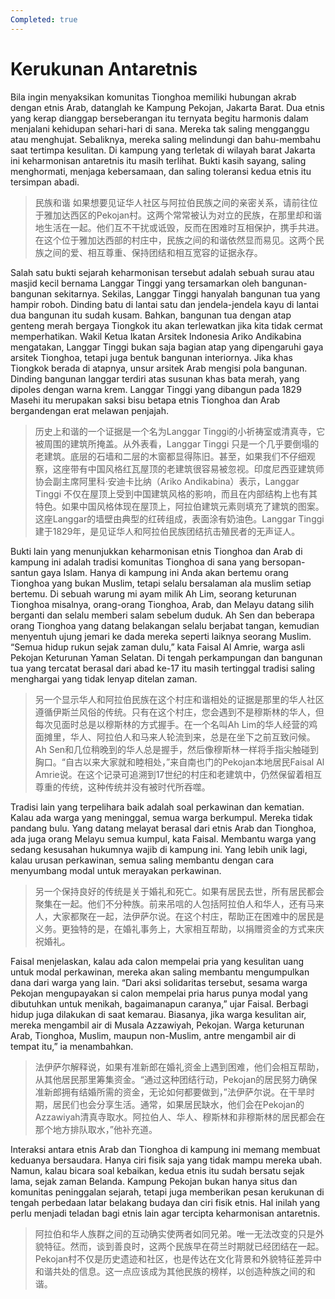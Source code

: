 ```yaml
---
Completed: true
---
```


# Kerukunan Antaretnis

Bila ingin menyaksikan komunitas Tionghoa memiliki hubungan akrab dengan etnis Arab, datanglah ke Kampung Pekojan, Jakarta Barat. Dua etnis yang kerap dianggap berseberangan itu ternyata begitu harmonis dalam menjalani kehidupan sehari-hari di sana. Mereka tak saling mengganggu atau menghujat. Sebaliknya, mereka saling melindungi dan bahu-membahu saat tertimpa kesulitan. Di kampung yang terletak di wilayah barat Jakarta ini keharmonisan antaretnis itu masih terlihat. Bukti kasih sayang, saling menghormati, menjaga kebersamaan, dan saling toleransi kedua etnis itu tersimpan abadi.

> 民族和谐
> 如果想要见证华人社区与阿拉伯民族之间的亲密关系，请前往位于雅加达西区的Pekojan村。这两个常常被认为对立的民族，在那里却和谐地生活在一起。他们互不干扰或诋毁，反而在困难时互相保护，携手共进。在这个位于雅加达西部的村庄中，民族之间的和谐依然显而易见。这两个民族之间的爱、相互尊重、保持团结和相互宽容的证据永存。

Salah satu bukti sejarah keharmonisan tersebut adalah sebuah surau atau masjid kecil bernama Langgar Tinggi yang tersamarkan oleh bangunan-bangunan sekitarnya. Sekilas, Langgar Tinggi hanyalah bangunan tua yang hampir roboh. Dinding batu di lantai satu dan jendela-jendela kayu di lantai dua bangunan itu sudah kusam. Bahkan, bangunan tua dengan atap genteng merah bergaya Tiongkok itu akan terlewatkan jika kita tidak cermat memperhatikan. Wakil Ketua Ikatan Arsitek Indonesia Ariko Andikabina mengatakan, Langgar Tinggi bukan saja bagian atap yang dipengaruhi gaya arsitek Tionghoa, tetapi juga bentuk bangunan interiornya. Jika khas Tiongkok berada di atapnya, unsur arsitek Arab mengisi pola bangunan. Dinding bangunan langgar terdiri atas susunan khas bata merah, yang dipoles dengan warna krem. Langgar Tinggi yang dibangun pada 1829 Masehi itu merupakan saksi bisu betapa etnis Tionghoa dan Arab bergandengan erat melawan penjajah.

> 历史上和谐的一个证据是一个名为Langgar Tinggi的小祈祷室或清真寺，它被周围的建筑所掩盖。从外表看，Langgar Tinggi 只是一个几乎要倒塌的老建筑。底层的石墙和二层的木窗都显得陈旧。甚至，如果我们不仔细观察，这座带有中国风格红瓦屋顶的老建筑很容易被忽视。印度尼西亚建筑师协会副主席阿里科·安迪卡比纳（Ariko Andikabina）表示，Langgar Tinggi 不仅在屋顶上受到中国建筑风格的影响，而且在内部结构上也有其特色。如果中国风格体现在屋顶上，阿拉伯建筑元素则填充了建筑的图案。这座Langgar的墙壁由典型的红砖组成，表面涂有奶油色。Langgar Tinggi 建于1829年，是见证华人和阿拉伯民族团结抗击殖民者的无声证人。

Bukti lain yang menunjukkan keharmonisan etnis Tionghoa dan Arab di kampung ini adalah tradisi komunitas Tionghoa di sana yang bersopan-santun gaya Islam. Hanya di kampung ini Anda akan bertemu orang Tionghoa yang bukan Muslim, tetapi selalu bersalaman ala muslim setiap bertemu. Di sebuah warung mi ayam milik Ah Lim, seorang keturunan Tionghoa misalnya, orang-orang Tionghoa, Arab, dan Melayu datang silih berganti dan selalu memberi salam sebelum duduk. Ah Sen dan beberapa orang Tionghoa yang datang belakangan selalu berjabat tangan, kemudian menyentuh ujung jemari ke dada mereka seperti laiknya seorang Muslim. “Semua hidup rukun sejak zaman dulu,” kata Faisal Al Amrie, warga asli Pekojan Keturunan Yaman Selatan. Di tengah perkampungan dan bangunan tua yang tercatat berasal dari abad ke-17 itu masih tertinggal tradisi saling menghargai yang tidak lenyap ditelan zaman.

> 另一个显示华人和阿拉伯民族在这个村庄和谐相处的证据是那里的华人社区遵循伊斯兰风俗的传统。只有在这个村庄，您会遇到不是穆斯林的华人，但每次见面时总是以穆斯林的方式握手。在一个名叫Ah Lim的华人经营的鸡面摊里，华人、阿拉伯人和马来人轮流到来，总是在坐下之前互致问候。Ah Sen和几位稍晚到的华人总是握手，然后像穆斯林一样将手指尖触碰到胸口。“自古以来大家就和睦相处，”来自南也门的Pekojan本地居民Faisal Al Amrie说。在这个记录可追溯到17世纪的村庄和老建筑中，仍然保留着相互尊重的传统，这种传统并没有被时代所吞噬。

Tradisi lain yang terpelihara baik adalah soal perkawinan dan kematian. Kalau ada warga yang meninggal, semua warga berkumpul. Mereka tidak pandang bulu. Yang datang melayat berasal dari etnis Arab dan Tionghoa, ada juga orang Melayu semua kumpul, kata Faisal. Membantu warga yang sedang kesusahan hukumnya wajib di kampung ini. Yang lebih unik lagi, kalau urusan perkawinan, semua saling membantu dengan cara menyumbang modal untuk merayakan perkawinan.

> 另一个保持良好的传统是关于婚礼和死亡。如果有居民去世，所有居民都会聚集在一起。他们不分种族。前来吊唁的人包括阿拉伯人和华人，还有马来人，大家都聚在一起，法伊萨尔说。在这个村庄，帮助正在困难中的居民是义务。更独特的是，在婚礼事务上，大家相互帮助，以捐赠资金的方式来庆祝婚礼。

Faisal menjelaskan, kalau ada calon mempelai pria yang kesulitan uang untuk modal perkawinan, mereka akan saling membantu mengumpulkan dana dari warga yang lain. “Dari aksi solidaritas tersebut, sesama warga Pekojan mengupayakan si calon mempelai pria harus punya modal yang dibutuhkan untuk menikah, bagaimanapun caranya,” ujar Faisal. Berbagi hidup juga dilakukan di saat kemarau. Biasanya, jika warga kesulitan air, mereka mengambil air di Musala Azzawiyah, Pekojan. Warga keturunan Arab, Tionghoa, Muslim, maupun non-Muslim, antre mengambil air di tempat itu,” ia menambahkan.

> 法伊萨尔解释说，如果有准新郎在婚礼资金上遇到困难，他们会相互帮助，从其他居民那里筹集资金。“通过这种团结行动，Pekojan的居民努力确保准新郎拥有结婚所需的资金，无论如何都要做到，”法伊萨尔说。在干旱时期，居民们也会分享生活。通常，如果居民缺水，他们会在Pekojan的Azzawiyah清真寺取水。阿拉伯人、华人、穆斯林和非穆斯林的居民都会在那个地方排队取水，”他补充道。

Interaksi antara etnis Arab dan Tionghoa di kampung ini memang membuat keduanya bersaudara. Hanya ciri fisik saja yang tidak mampu mereka ubah. Namun, kalau bicara soal kebaikan, kedua etnis itu sudah bersatu sejak lama, sejak zaman Belanda. Kampung Pekojan bukan hanya situs dan komunitas peninggalan sejarah, tetapi juga memberikan pesan kerukunan di tengah perbedaan latar belakang budaya dan ciri fisik etnis. Hal inilah yang perlu menjadi teladan bagi etnis lain agar tercipta keharmonisan antaretnis.

> 阿拉伯和华人族群之间的互动确实使两者如同兄弟。唯一无法改变的只是外貌特征。然而，谈到善良时，这两个民族早在荷兰时期就已经团结在一起。Pekojan村不仅是历史遗迹和社区，也是传达在文化背景和外貌特征差异中和谐共处的信息。这一点应该成为其他民族的榜样，以创造种族之间的和谐。
